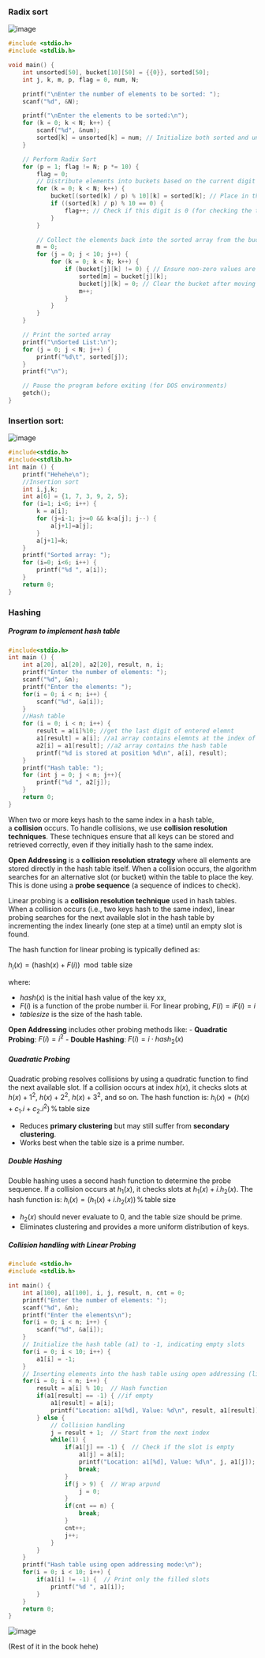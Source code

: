 ### Radix sort

![image](https://github.com/user-attachments/assets/52a10bc6-51d2-4474-ad5d-1b247d62528a)

```c
#include <stdio.h>
#include <stdlib.h>

void main() {
    int unsorted[50], bucket[10][50] = {{0}}, sorted[50];
    int j, k, m, p, flag = 0, num, N;

    printf("\nEnter the number of elements to be sorted: ");
    scanf("%d", &N);

    printf("\nEnter the elements to be sorted:\n");
    for (k = 0; k < N; k++) {
        scanf("%d", &num);
        sorted[k] = unsorted[k] = num; // Initialize both sorted and unsorted arrays
    }

    // Perform Radix Sort
    for (p = 1; flag != N; p *= 10) {
        flag = 0;
        // Distribute elements into buckets based on the current digit
        for (k = 0; k < N; k++) {
            bucket[(sorted[k] / p) % 10][k] = sorted[k]; // Place in the corresponding bucket
            if ((sorted[k] / p) % 10 == 0) {
                flag++; // Check if this digit is 0 (for checking the termination condition)
            }
        }

        // Collect the elements back into the sorted array from the buckets
        m = 0;
        for (j = 0; j < 10; j++) {
            for (k = 0; k < N; k++) {
                if (bucket[j][k] != 0) { // Ensure non-zero values are added
                    sorted[m] = bucket[j][k];
                    bucket[j][k] = 0; // Clear the bucket after moving to sorted array
                    m++;
                }
            }
        }
    }

    // Print the sorted array
    printf("\nSorted List:\n");
    for (j = 0; j < N; j++) {
        printf("%d\t", sorted[j]);
    }
    printf("\n");

    // Pause the program before exiting (for DOS environments)
    getch();
}
```

### Insertion sort:

![image](https://github.com/user-attachments/assets/1e59780d-8efa-4334-ae17-cb17e517bc89)

```c
#include<stdio.h>
#include<stdlib.h>
int main () {
    printf("Hehehe\n");
    //Insertion sort
    int i,j,k;
    int a[6] = {1, 7, 3, 9, 2, 5};
    for (i=1; i<6; i++) {
        k = a[i];
        for (j=i-1; j>=0 && k<a[j]; j--) {
            a[j+1]=a[j];
        }
        a[j+1]=k;
    }
    printf("Sorted array: ");
    for (i=0; i<6; i++) {
        printf("%d ", a[i]);
    }
    return 0;
}
```

### Hashing

##### Program to implement hash table

```c
#include<stdio.h>
int main () {
    int a[20], a1[20], a2[20], result, n, i;
    printf("Enter the number of elements: ");
    scanf("%d", &n);
    printf("Enter the elements: ");
    for(i = 0; i < n; i++) {
        scanf("%d", &a[i]);
    }
    //Hash table
    for (i = 0; i < n; i++) {
        result = a[i]%10; //get the last digit of entered elemnt
        a1[result] = a[i]; //a1 array contains elemnts at the index of the digit
        a2[i] = a1[result]; //a2 array contains the hash table
        printf("%d is stored at position %d\n", a[i], result);
    }
    printf("Hash table: ");
    for (int j = 0; j < n; j++){
        printf("%d ", a2[j]);
    }
    return 0;
}
```

When two or more keys hash to the same index in a hash table, a **collision** occurs. To handle collisions, we use **collision resolution techniques**. These techniques ensure that all keys can be stored and retrieved correctly, even if they initially hash to the same index.

**Open Addressing** is a **collision resolution strategy** where all elements are stored directly in the hash table itself. When a collision occurs, the algorithm searches for an alternative slot (or bucket) within the table to place the key. This is done using a **probe sequence** (a sequence of indices to check).

Linear probing is a **collision resolution technique** used in hash tables. When a collision occurs (i.e., two keys hash to the same index), linear probing searches for the next available slot in the hash table by incrementing the index linearly (one step at a time) until an empty slot is found.

The hash function for linear probing is typically defined as:

$h_i(x) = \left( \text{hash}(x) + F(i) \right) \mod \text{table size}$

where:

- $hash(x)$ is the initial hash value of the key xx,
- $F(i)$ is a function of the probe number ii. For linear probing, $F(i)=iF(i)=i$
- $table size$ is the size of the hash table.

**Open Addressing** includes other probing methods like: - **Quadratic Probing**: $F(i)=i^2$ - **Double Hashing**: $F(i)=i⋅hash_2​(x)$

##### Quadratic Probing

Quadratic probing resolves collisions by using a quadratic function to find the next available slot. If a collision occurs at index $h(x)$, it checks slots at $h(x) + 1^2$, $h(x) + 2^2$, $h(x) + 3^2$, and so on. The hash function is:
$h_i(x) = (h(x) + c_1 .i + c_2 . i^2) \, \% \, \text{table size}$

- Reduces **primary clustering** but may still suffer from **secondary clustering**.
- Works best when the table size is a prime number.

##### Double Hashing

Double hashing uses a second hash function to determine the probe sequence. If a collision occurs at $h_1(x)$, it checks slots at $h_1(x) + i . h_2(x)$. The hash function is:
$h_i(x) = (h_1(x) + i . h_2(x)) \, \% \, \text{table size}$

- $h_2(x)$ should never evaluate to 0, and the table size should be prime.
- Eliminates clustering and provides a more uniform distribution of keys.

##### Collision handling with Linear Probing

```c
#include <stdio.h>  
#include <stdlib.h>  

int main() {
    int a[100], a1[100], i, j, result, n, cnt = 0;
    printf("Enter the number of elements: ");
    scanf("%d", &n);
    printf("Enter the elements\n");
    for(i = 0; i < n; i++) {
        scanf("%d", &a[i]);
    }
    // Initialize the hash table (a1) to -1, indicating empty slots
    for(i = 0; i < 10; i++) {
        a1[i] = -1;
    }
    // Inserting elements into the hash table using open addressing (linear probing)
    for(i = 0; i < n; i++) {
        result = a[i] % 10;  // Hash function
        if(a1[result] == -1) { //if empty
            a1[result] = a[i];
            printf("Location: a1[%d], Value: %d\n", result, a1[result]);
        } else {
            // Collision handling
            j = result + 1;  // Start from the next index
            while(1) {
                if(a1[j] == -1) {  // Check if the slot is empty
                    a1[j] = a[i];
                    printf("Location: a1[%d], Value: %d\n", j, a1[j]);
                    break;
                }
                if(j > 9) {  // Wrap arpund
                    j = 0;
                }
                if(cnt == n) {
                    break;
                }
                cnt++;  
                j++;  
            }
        }
    }
    printf("Hash table using open addressing mode:\n");
    for(i = 0; i < 10; i++) {
        if(a1[i] != -1) {  // Print only the filled slots
            printf("%d ", a1[i]);
        }
    }
    return 0;
}
```

![image](https://github.com/user-attachments/assets/953d0bdd-9c56-40ff-a6d4-faf87a43670c)

(Rest of it in the book hehe)
